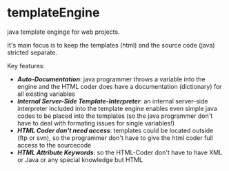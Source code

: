 templateEngine
==============

java template enginge for web projects.

It's main focus is to keep the templates (html) and the source code (java) stricted separate. 

Key features:
* ___Auto-Documentation___: java programmer throws a variable into the engine and the HTML coder does have a documentation (dictionary) for all existing variables
* ___Internal Server-Side Template-Interpreter___: an internal server-side interpreter included into the template engine enables even simple java codes to be placed into the templates (so the java programmer don't have to deal with formating issues for single variables!)
* ___HTML Coder don't need access___: templates could be located outside (ftp or svn), so the programmer don't have to give the html coder full access to the sourcecode
* ___HTML Attribute Keywords___: so the HTML-Coder don't have to have XML or Java or any special knowledge but HTML

